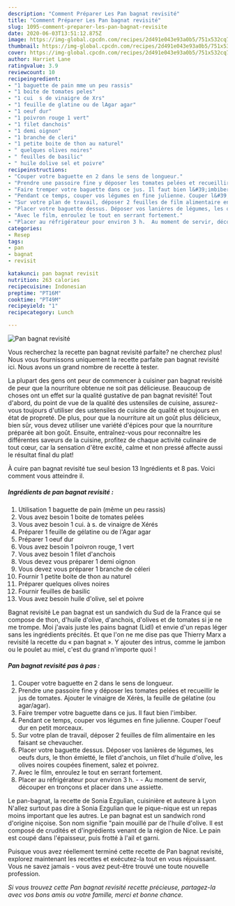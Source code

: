 ```yaml
---
description: "Comment Préparer Les Pan bagnat revisité"
title: "Comment Préparer Les Pan bagnat revisité"
slug: 1095-comment-preparer-les-pan-bagnat-revisite
date: 2020-06-03T13:51:12.875Z
image: https://img-global.cpcdn.com/recipes/2d491e043e93a0b5/751x532cq70/pan-bagnat-revisite-photo-principale-de-la-recette.jpg
thumbnail: https://img-global.cpcdn.com/recipes/2d491e043e93a0b5/751x532cq70/pan-bagnat-revisite-photo-principale-de-la-recette.jpg
cover: https://img-global.cpcdn.com/recipes/2d491e043e93a0b5/751x532cq70/pan-bagnat-revisite-photo-principale-de-la-recette.jpg
author: Harriet Lane
ratingvalue: 3.9
reviewcount: 10
recipeingredient:
- "1 baguette de pain mme un peu rassis"
- "1 boite de tomates peles"
- "1 cui  s de vinaigre de Xrs"
- "1 feuille de glatine ou de lAgar agar"
- "1 oeuf dur"
- "1 poivron rouge 1 vert"
- "1 filet danchois"
- "1 demi oignon"
- "1 branche de cleri"
- "1 petite boite de thon au naturel"
- " quelques olives noires"
- " feuilles de basilic"
- " huile dolive sel et poivre"
recipeinstructions:
- "Couper votre baguette en 2 dans le sens de longueur."
- "Prendre une passoire fine y déposer les tomates pelées et recueillir le jus de tomates. Ajouter le vinaigre de Xérès, la feuille de gélatine (ou agar/agar)."
- "Faire tremper votre baguette dans ce jus. Il faut bien l&#39;imbiber."
- "Pendant ce temps, couper vos légumes en fine julienne. Couper l&#39;oeuf dur en petit morceaux."
- "Sur votre plan de travail, déposer 2 feuilles de film alimentaire en les faisant se chevaucher."
- "Placer votre baguette dessus. Déposer vos lanières de légumes, les oeufs durs, le thon émietté, le filet d&#39;anchois, un filet d&#39;huile d&#39;olive, les olives noires coupées finement, salez et poivrez."
- "Avec le film, enroulez le tout en serrant fortement."
- "Placer au réfrigérateur pour environ 3 h.  Au moment de servir, découper en tronçons et placer dans une assiette."
categories:
- Resep
tags:
- pan
- bagnat
- revisit

katakunci: pan bagnat revisit 
nutrition: 263 calories
recipecuisine: Indonesian
preptime: "PT16M"
cooktime: "PT49M"
recipeyield: "1"
recipecategory: Lunch

---
```



![Pan bagnat revisité](https://img-global.cpcdn.com/recipes/2d491e043e93a0b5/751x532cq70/pan-bagnat-revisite-photo-principale-de-la-recette.jpg)

Vous recherchez la recette pan bagnat revisité parfaite? ne cherchez plus! Nous vous fournissons uniquement la recette parfaite pan bagnat revisité ici. Nous avons un grand nombre de recette à tester.

La plupart des gens ont peur de commencer à cuisiner pan bagnat revisité de peur que la nourriture obtenue ne soit pas délicieuse. Beaucoup de choses ont un effet sur la qualité gustative de pan bagnat revisité! Tout d'abord, du point de vue de la qualité des ustensiles de cuisine, assurez-vous toujours d'utiliser des ustensiles de cuisine de qualité et toujours en état de propreté. De plus, pour que la nourriture ait un goût plus délicieux, bien sûr, vous devez utiliser une variété d'épices pour que la nourriture préparée ait bon goût. Ensuite, entraînez-vous pour reconnaître les différentes saveurs de la cuisine, profitez de chaque activité culinaire de tout cœur, car la sensation d'être excité, calme et non pressé affecte aussi le résultat final du plat!

<!--inarticleads1-->

À cuire pan bagnat revisité tue seul besion 13 Ingrédients et 8 pas. Voici comment vous atteindre il.

##### Ingrédients de pan bagnat revisité :

1. Utilisation 1 baguette de pain (même un peu rassis)
1. Vous avez besoin 1 boite de tomates pelées
1. Vous avez besoin 1 cui. à s. de vinaigre de Xérés
1. Préparer 1 feuille de gélatine ou de l&#39;Agar agar
1. Préparer 1 oeuf dur
1. Vous avez besoin 1 poivron rouge, 1 vert
1. Vous avez besoin 1 filet d&#39;anchois
1. Vous devez vous préparer 1 demi oignon
1. Vous devez vous préparer 1 branche de céleri
1. Fournir 1 petite boite de thon au naturel
1. Préparer  quelques olives noires
1. Fournir  feuilles de basilic
1. Vous avez besoin  huile d&#39;olive, sel et poivre


Bagnat revisité Le pan bagnat est un sandwich du Sud de la France qui se compose de thon, d&#39;huile d&#39;olive, d&#39;anchois, d&#39;olives et de tomates si je ne me trompe. Moi j&#39;avais juste les pains bagnat (Lidl) et envie d&#39;un repas léger sans les ingrédients précités. Et que l&#39;on ne me dise pas que Thierry Marx a revisité la recette du « pan bagnat ». Y ajouter des intrus, comme le jambon ou le poulet au miel, c&#39;est du grand n&#39;importe quoi ! 

<!--inarticleads2-->

##### Pan bagnat revisité pas à pas :

1. Couper votre baguette en 2 dans le sens de longueur.
1. Prendre une passoire fine y déposer les tomates pelées et recueillir le jus de tomates. Ajouter le vinaigre de Xérès, la feuille de gélatine (ou agar/agar).
1. Faire tremper votre baguette dans ce jus. Il faut bien l&#39;imbiber.
1. Pendant ce temps, couper vos légumes en fine julienne. Couper l&#39;oeuf dur en petit morceaux.
1. Sur votre plan de travail, déposer 2 feuilles de film alimentaire en les faisant se chevaucher.
1. Placer votre baguette dessus. Déposer vos lanières de légumes, les oeufs durs, le thon émietté, le filet d&#39;anchois, un filet d&#39;huile d&#39;olive, les olives noires coupées finement, salez et poivrez.
1. Avec le film, enroulez le tout en serrant fortement.
1. Placer au réfrigérateur pour environ 3 h. -  - Au moment de servir, découper en tronçons et placer dans une assiette.


Le pan-bagnat, la recette de Sonia Ezgulian, cuisinière et auteure à Lyon N&#39;allez surtout pas dire à Sonia Ezgulian que le pique-nique est un repas moins important que les autres. Le pan bagnat est un sandwich rond d&#39;origine niçoise. Son nom signifie &#34;pain mouillé par de l&#39;huile d&#39;olive. Il est composé de crudités et d&#39;ingrédients venant de la région de Nice. Le pain est coupé dans l&#39;épaisseur, puis frotté à l&#39;ail et garni. 

<!--inarticleads1-->

<p>
Puisque vous avez réellement terminé cette recette de Pan bagnat revisité, explorez maintenant les recettes et exécutez-la tout en vous réjouissant. Vous ne savez jamais - vous avez peut-être trouvé une toute nouvelle profession.
</p>

<p>
<i>Si vous trouvez cette Pan bagnat revisité recette précieuse, partagez-la avec vos bons amis ou votre famille, merci et bonne chance.</i>
</p>

